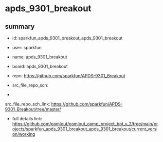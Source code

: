 # apds_9301_breakout
 
## summary 
* id: sparkfun_apds_9301_breakout_apds_9301_breakout
* user: sparkfun
* name: apds_9301_breakout
* board: apds_9301_breakout
* repo: https://github.com/sparkfun/APDS-9301_Breakout



* src_file_repo_sch: 
*
 src_file_repo_sch_link: https://github.com/sparkfun/APDS-9301_Breakout/tree/master/
* full details link: https://github.com/oomlout/oomlout_oomp_project_bot_v_2/tree/main/projects/sparkfun_apds_9301_breakout_apds_9301_breakout/current_version/working  






